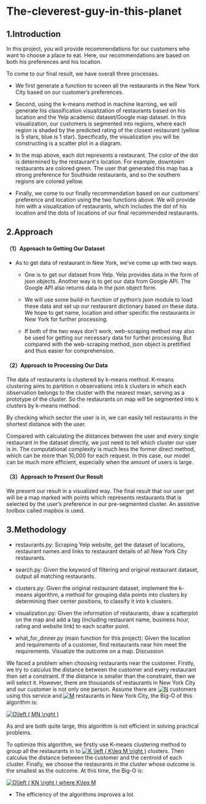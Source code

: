# The-cleverest-guy-in-this-planet

## 1.Introduction

In this project, you will provide recommendations for our customers who want to choose a place to eat. Here, our recommendations are based on both his preferences and his location.

To come to our final result, we have overall three processes.

* We first generate a function to screen all the restaurants in the New York City based on our customer’s preferences.

* Second, using the k-means method in machine learning, we will generate his classification visualization of restaurants based on his location and the Yelp academic dataset/Google map dataset. In this visualization, our customers is segmented into regions, where each region is shaded by the predicted rating of the closest restaurant (yellow is 5 stars, blue is 1 star). Specifically, the visualization you will be constructing is a scatter plot in a diagram.

* In the map above, each dot represents a restaurant. The color of the dot is determined by the restaurant's location. For example, downtown restaurants are colored green. The user that generated this map has a strong preference for Southside restaurants, and so the southern regions are colored yellow.

* Finally, we come to our finally recommendation based on our customers’ preference and location using the two functions above. We will provide him with a visualization of restaurants, which includes the dot of his location and the dots of locations of our final recommended restaurants.


## 2.Approach

#### （1）Approach to Getting Our Dataset
- As to get data of restaurant in New York, we’ve come up with two ways.

   - One is to get our dataset from Yelp. Yelp provides data in the form of json objects. Another way is to get our data from Google API. The Google API also returns data in the json object form.

   - We will use some build-in function of python’s json module to load these data and set up our restaurant dictionary based on these data. We hope to get name, location and other specific the restaurants in New York for further processing.

   - If both of the two ways don’t work, web-scraping method may also be used for getting our necessary data for further processing. But compared with the web-scraping method, json object is prettified and thus easier for comprehension.

#### （2）Approach to Processing Our Data
The data of restaurants is clustered by k-means method. K-means clustering aims to partition n observations into k clusters in which each observation belongs to the cluster with the nearest mean, serving as a prototype of the cluster. So the restaurants on map will be segmented into k clusters by k-means method.

By checking which sector the user is in, we can easily tell restaurants in the shortest distance with the user.

Compared with calculating the distances between the user and every single restaurant in the dataset directly, we just need to tell which cluster our user is in. The computational complexity is much less the former direct method, which can be more than 10,000 for each request. In this case, our model can be much more efficient, especially when the amount of users is large.

#### （3）Approach to Present Our Result
We present our result in a visualized way. The final result that our user get will be a map marked with points which represents restaurants that is selected by the user’s preference in our pre-segmented cluster. An assistive toolbox called mapbox is used.

## 3.Methodology

* restaurants.py: Scraping Yelp website, get the dataset of locations, restaurant names and links to restaurant details of all New York City restaurants.

* search.py: Given the keyword of filtering and original restaurant dataset, output all matching restaurants.

* clusters.py: Given the original restaurant dataset, implement the k-means algorithm, a method for grouping data points into 
clusters by determining their center positions, to classify it into k clusters.

* visualization.py: Given the information of restaurants, draw a scatterplot on the map and add a tag (including restaurant name, business hour, rating and website link) to each scatter point.

* what_for_dinner.py (main function for this project): Given the location and requirements of a customer, find restaurants near him meet the requirements. Visualize the outcome on a map.
Discussion

We faced a problem when choosing restaurants near the customer. Firstly, we try to calculus the distance between the customer and every restaurant then set a constraint. If the distance is smaller than the constraint, then we will select it. However, there are thousands of restaurants in New York City and our customer is not only one person. Assume there are <a href="https://www.codecogs.com/eqnedit.php?latex=N" target="_blank"><img src="https://latex.codecogs.com/gif.latex?N" title="N" /></a> customers using this service and <a href="https://www.codecogs.com/eqnedit.php?latex=M" target="_blank"><img src="https://latex.codecogs.com/gif.latex?M" title="M" /></a> restaurants in New York City, the Big-O of this algorithm is:

<a href="https://www.codecogs.com/eqnedit.php?latex=O\left&space;(&space;MN&space;\right&space;)" target="_blank"><img src="https://latex.codecogs.com/gif.latex?O\left&space;(&space;MN&space;\right&space;)" title="O\left ( MN \right )" /></a>

As  and  are both quite large, this algorithm is not efficient in solving practical problems.

To optimize this algorithm, we firstly use K-means clustering method to group all the restaurants in to <a href="https://www.codecogs.com/eqnedit.php?latex=K&space;\left&space;(&space;K\leq&space;M&space;\right&space;)" target="_blank"><img src="https://latex.codecogs.com/gif.latex?K&space;\left&space;(&space;K\leq&space;M&space;\right&space;)" title="K \left ( K\leq M \right )" /></a> clusters. Then calculus the distance between the customer and the centroid of each cluster. Finally, we choose the restaurants in the cluster whose outcome is the smallest as the outcome. At this time, the Big-O is:

<a href="https://www.codecogs.com/eqnedit.php?latex=O\left&space;(&space;KN&space;\right&space;)&space;where&space;K\leq&space;M" target="_blank"><img src="https://latex.codecogs.com/gif.latex?O\left&space;(&space;KN&space;\right&space;)&space;where&space;K\leq&space;M" title="O\left ( KN \right ) where K\leq M" /></a>

* The efficiency of the algorithms improves a lot.

